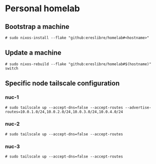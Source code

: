 # Personal homelab

## Bootstrap a machine

```
# sudo nixos-install --flake "github:ereslibre/homelab#<hostname>"
```

## Update a machine

```
# sudo nixos-rebuild --flake "github:ereslibre/homelab#$(hostname)" switch
```

## Specific node tailscale configuration

### nuc-1

```
# sudo tailscale up --accept-dns=false --accept-routes --advertise-routes=10.0.1.0/24,10.0.2.0/24,10.0.3.0/24,10.0.4.0/24
```

### nuc-2

```
# sudo tailscale up --accept-dns=false --accept-routes
```

### nuc-3

```
# sudo tailscale up --accept-dns=false --accept-routes
```
